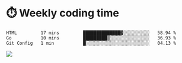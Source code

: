 
# :stopwatch: Weekly coding time 
<!--START_SECTION:waka-->
```text
HTML         17 mins         ██████████████▓░░░░░░░░░░   58.94 % 
Go           10 mins         █████████▒░░░░░░░░░░░░░░░   36.93 % 
Git Config   1 min           █░░░░░░░░░░░░░░░░░░░░░░░░   04.13 % 
```
<!--END_SECTION:waka-->


<p> <img src="https://github-readme-stats.vercel.app/api?username=cozgerest&show_icons=true&hide_border=false" />  </p>

